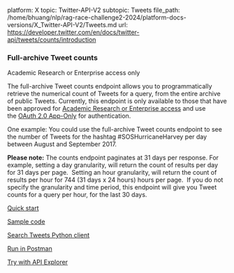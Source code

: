 platform: X
topic: Twitter-API-V2
subtopic: Tweets
file_path: /home/bhuang/nlp/rag-race-challenge2-2024/platform-docs-versions/X_Twitter-API-V2/Tweets.md
url: https://developer.twitter.com/en/docs/twitter-api/tweets/counts/introduction


### Full-archive Tweet counts

Academic Research or Enterprise access only

The full-archive Tweet counts endpoint allows you to programmatically retrieve the numerical count of Tweets for a query, from the entire archive of public Tweets. Currently, this endpoint is only available to those that have been approved for [Academic Research or Enterprise access](https://developer.twitter.com/en/docs/twitter-api/getting-started/about-twitter-api#v2-access-level) and use the [OAuth 2.0 App-Only](https://developer.twitter.com/content/developer-twitter/en/docs/authentication/oauth-2-0) for authentication.

One example: You could use the full-archive Tweet counts endpoint to see the number of Tweets for the hashtag #SOSHurricaneHarvey per day between August and September 2017.

**Please note:** The counts endpoint paginates at 31 days per response. For example, setting a day granularity, will return the count of results per day for 31 days per page.  Setting an hour granularity, will return the count of results per hour for 744 (31 days x 24 hours) hours per page.  If you do not specify the granularity and time period, this endpoint will give you Tweet counts for a query per hour, for the last 30 days.

[Quick start](https://developer.twitter.com/en/docs/twitter-api/tweets/counts/quick-start)

[Sample code](https://github.com/twitterdev/Twitter-API-v2-sample-code)

[Search Tweets Python client](https://github.com/twitterdev/search-tweets-python)

[Run in Postman](https://t.co/twitter-api-postman)

[Try with API Explorer](https://developer.twitter.com/apitools/api?endpoint=/2/tweets/counts/recent&method=get)